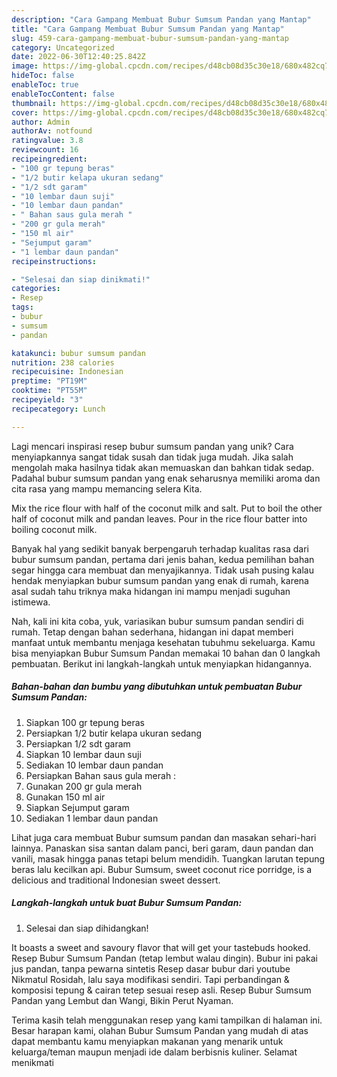 ```yaml
---
description: "Cara Gampang Membuat Bubur Sumsum Pandan yang Mantap"
title: "Cara Gampang Membuat Bubur Sumsum Pandan yang Mantap"
slug: 459-cara-gampang-membuat-bubur-sumsum-pandan-yang-mantap
category: Uncategorized
date: 2022-06-30T12:40:25.842Z
image: https://img-global.cpcdn.com/recipes/d48cb08d35c30e18/680x482cq70/bubur-sumsum-pandan-foto-resep-utama.jpg
hideToc: false
enableToc: true
enableTocContent: false
thumbnail: https://img-global.cpcdn.com/recipes/d48cb08d35c30e18/680x482cq70/bubur-sumsum-pandan-foto-resep-utama.jpg
cover: https://img-global.cpcdn.com/recipes/d48cb08d35c30e18/680x482cq70/bubur-sumsum-pandan-foto-resep-utama.jpg
author: Admin
authorAv: notfound
ratingvalue: 3.8
reviewcount: 16
recipeingredient:
- "100 gr tepung beras"
- "1/2 butir kelapa ukuran sedang"
- "1/2 sdt garam"
- "10 lembar daun suji"
- "10 lembar daun pandan"
- " Bahan saus gula merah "
- "200 gr gula merah"
- "150 ml air"
- "Sejumput garam"
- "1 lembar daun pandan"
recipeinstructions:

- "Selesai dan siap dinikmati!"
categories:
- Resep
tags:
- bubur
- sumsum
- pandan

katakunci: bubur sumsum pandan 
nutrition: 238 calories
recipecuisine: Indonesian
preptime: "PT19M"
cooktime: "PT55M"
recipeyield: "3"
recipecategory: Lunch

---
```





Lagi mencari inspirasi resep bubur sumsum pandan yang unik? Cara menyiapkannya sangat tidak susah dan tidak juga mudah. Jika salah mengolah maka hasilnya tidak akan memuaskan dan bahkan tidak sedap. Padahal bubur sumsum pandan yang enak seharusnya memiliki aroma dan cita rasa yang mampu memancing selera Kita.





Mix the rice flour with half of the coconut milk and salt. Put to boil the other half of coconut milk and pandan leaves. Pour in the rice flour batter into boiling coconut milk.

Banyak hal yang sedikit banyak berpengaruh terhadap kualitas rasa dari bubur sumsum pandan, pertama dari jenis bahan, kedua pemilihan bahan segar hingga cara membuat dan menyajikannya. Tidak usah pusing kalau hendak menyiapkan bubur sumsum pandan yang enak di rumah, karena asal sudah tahu triknya maka hidangan ini mampu menjadi suguhan istimewa.






Nah, kali ini kita coba, yuk, variasikan bubur sumsum pandan sendiri di rumah. Tetap dengan bahan sederhana, hidangan ini dapat memberi manfaat untuk membantu menjaga kesehatan tubuhmu sekeluarga. Kamu bisa menyiapkan Bubur Sumsum Pandan memakai 10 bahan dan 0 langkah pembuatan. Berikut ini langkah-langkah untuk menyiapkan hidangannya.

<!--inarticleads1-->

##### Bahan-bahan dan bumbu yang dibutuhkan untuk pembuatan Bubur Sumsum Pandan:

1. Siapkan 100 gr tepung beras
1. Persiapkan 1/2 butir kelapa ukuran sedang
1. Persiapkan 1/2 sdt garam
1. Siapkan 10 lembar daun suji
1. Sediakan 10 lembar daun pandan
1. Persiapkan  Bahan saus gula merah :
1. Gunakan 200 gr gula merah
1. Gunakan 150 ml air
1. Siapkan Sejumput garam
1. Sediakan 1 lembar daun pandan


Lihat juga cara membuat Bubur sumsum pandan dan masakan sehari-hari lainnya. Panaskan sisa santan dalam panci, beri garam, daun pandan dan vanili, masak hingga panas tetapi belum mendidih. Tuangkan larutan tepung beras lalu kecilkan api. Bubur Sumsum, sweet coconut rice porridge, is a delicious and traditional Indonesian sweet dessert. 

<!--inarticleads2-->

##### Langkah-langkah untuk buat Bubur Sumsum Pandan:


1. Selesai dan siap dihidangkan!

It boasts a sweet and savoury flavor that will get your tastebuds hooked. Resep Bubur Sumsum Pandan (tetap lembut walau dingin). Bubur ini pakai jus pandan, tanpa pewarna sintetis Resep dasar bubur dari youtube Nikmatul Rosidah, lalu saya modifikasi sendiri. Tapi perbandingan &amp; komposisi tepung &amp; cairan tetep sesuai resep asli. Resep Bubur Sumsum Pandan yang Lembut dan Wangi, Bikin Perut Nyaman. 

Terima kasih telah menggunakan resep yang kami tampilkan di halaman ini. Besar harapan kami, olahan Bubur Sumsum Pandan yang mudah di atas dapat membantu kamu menyiapkan makanan yang menarik untuk keluarga/teman maupun menjadi ide dalam berbisnis kuliner. Selamat menikmati
